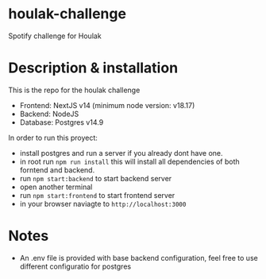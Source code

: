 # houlak-challenge
Spotify challenge for Houlak

# Description & installation
This is the repo for the houlak challenge

- Frontend: NextJS v14 (minimum node version: v18.17)
- Backend: NodeJS
- Database: Postgres v14.9

In order to run this proyect:
- install postgres and run a server if you already dont have one.
- in root run `npm run install` this will install all dependencies of both forntend and backend.
- run `npm start:backend` to start backend server
- open another terminal
- run `npm start:frontend` to start frontend server
- in your browser naviagte to `http://localhost:3000`

# Notes
- An .env file is provided with base backend configuration, feel free to use different configuratio for postgres
